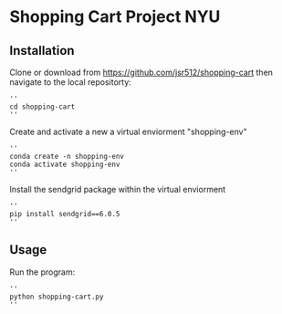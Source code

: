 # Shopping Cart Project NYU

## Installation

Clone or download from https://github.com/jsr512/shopping-cart then navigate to the local repositorty:

    ''
    cd shopping-cart
    ''

Create and activate a new a virtual enviorment "shopping-env"

    ''
    conda create -n shopping-env
    conda activate shopping-env
    ''

Install the sendgrid package within the virtual enviorment 

    ''
    pip install sendgrid==6.0.5
    ''

## Usage 

Run the program:

    ''
    python shopping-cart.py
    ''


